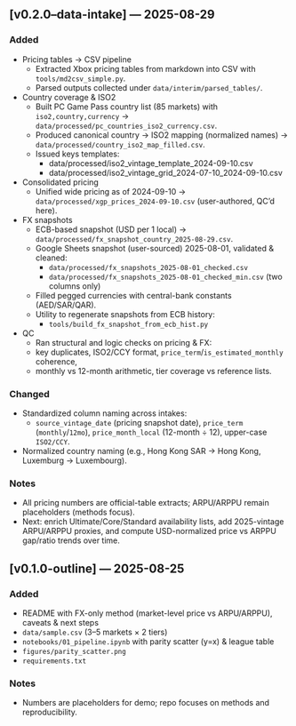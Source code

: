 ## [v0.2.0–data-intake] — 2025-08-29
### Added
- Pricing tables → CSV pipeline
  - Extracted Xbox pricing tables from markdown into CSV with `tools/md2csv_simple.py`.
  - Parsed outputs collected under `data/interim/parsed_tables/`.
- Country coverage & ISO2
  - Built PC Game Pass country list (85 markets) with `iso2,country,currency` → `data/processed/pc_countries_iso2_currency.csv`.
  - Produced canonical country → ISO2 mapping (normalized names) → `data/processed/country_iso2_map_filled.csv`.
  - Issued keys templates:
    - data/processed/iso2_vintage_template_2024-09-10.csv
    - data/processed/iso2_vintage_grid_2024-07-10_2024-09-10.csv
- Consolidated pricing
  - Unified wide pricing as of 2024-09-10 → `data/processed/xgp_prices_2024-09-10.csv` (user-authored, QC’d here).
- FX snapshots
  - ECB-based snapshot (USD per 1 local) → `data/processed/fx_snapshot_country_2025-08-29.csv`.
  - Google Sheets snapshot (user-sourced) 2025-08-01, validated & cleaned:
    - `data/processed/fx_snapshots_2025-08-01_checked.csv`
    - `data/processed/fx_snapshots_2025-08-01_checked_min.csv` (two columns only)
  - Filled pegged currencies with central-bank constants (AED/SAR/QAR).
  - Utility to regenerate snapshots from ECB history:
    - `tools/build_fx_snapshot_from_ecb_hist.py`
- QC
  - Ran structural and logic checks on pricing & FX:
  - key duplicates, ISO2/CCY format, `price_term`/`is_estimated_monthly` coherence,
  - monthly vs 12-month arithmetic, tier coverage vs reference lists.

### Changed
- Standardized column naming across intakes:
  - `source_vintage_date` (pricing snapshot date), `price_term` (`monthly`/`12mo`), `price_month_local` (12-month ÷ 12), upper-case `ISO2/CCY`.
- Normalized country naming (e.g., Hong Kong SAR → Hong Kong, Luxemburg → Luxembourg).

### Notes
- All pricing numbers are official-table extracts; ARPU/ARPPU remain placeholders (methods focus).
- Next: enrich Ultimate/Core/Standard availability lists, add 2025-vintage ARPU/ARPPU proxies, and compute USD-normalized price vs ARPPU gap/ratio trends over time.



## [v0.1.0-outline] — 2025-08-25
### Added
- README with FX-only method (market-level price vs ARPU/ARPPU), caveats & next steps
- `data/sample.csv` (3–5 markets × 2 tiers)
- `notebooks/01_pipeline.ipynb` with parity scatter (y=x) & league table
- `figures/parity_scatter.png`
- `requirements.txt`

### Notes
- Numbers are placeholders for demo; repo focuses on methods and reproducibility.